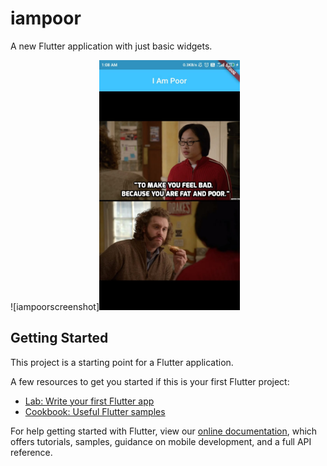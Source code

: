# iampoor

A new Flutter application with just basic widgets.

![iampoorscreenshot]<img src = "https://github.com/Sachindrck/practice_app/blob/master/Sillicon_valley.jpeg" height = "400">

## Getting Started

This project is a starting point for a Flutter application.

A few resources to get you started if this is your first Flutter project:

- [Lab: Write your first Flutter app](https://flutter.dev/docs/get-started/codelab)
- [Cookbook: Useful Flutter samples](https://flutter.dev/docs/cookbook)

For help getting started with Flutter, view our
[online documentation](https://flutter.dev/docs), which offers tutorials,
samples, guidance on mobile development, and a full API reference.
